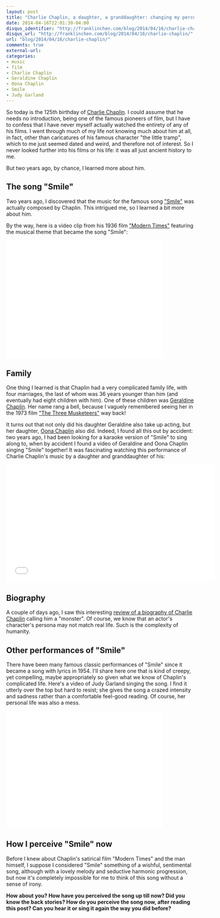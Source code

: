 ```yaml
---
layout: post
title: "Charlie Chaplin, a daughter, a granddaughter: changing my perception of \"Smile\""
date: 2014-04-16T22:01:39-04:00
disqus_identifier: "http://franklinchen.com/blog/2014/04/16/charlie-chaplin/"
disqus_url: "http://franklinchen.com/blog/2014/04/16/charlie-chaplin/"
url: "blog/2014/04/16/charlie-chaplin/"
comments: true
external-url: 
categories: 
- music
- film
- Charlie Chaplin
- Geraldine Chaplin
- Oona Chaplin
- Smile
- Judy Garland
---
```

So today is the 125th birthday of [Charlie Chaplin](http://en.wikipedia.org/wiki/Charlie_Chaplin). I could assume that he needs no introduction, being one of the famous pioneers of film, but I have to confess that I have never myself actually watched the entirety of any of his films. I went through much of my life not knowing much about him at all, in fact, other than caricatures of his famous character "the little tramp", which to me just seemed dated and weird, and therefore not of interest. So I never looked further into his films or his life: it was all just ancient history to me.

But two years ago, by chance, I learned more about him.

<!--more-->

## The song "Smile"

Two years ago, I discovered that the music for the famous song ["Smile"](http://en.wikipedia.org/wiki/Smile_%28Charlie_Chaplin_song%29) was actually composed by Chaplin. This intrigued me, so I learned a bit more about him.

By the way, here is a video clip from his 1936 film ["Modern Times"](http://en.wikipedia.org/wiki/Modern_Times_%28film%29) featuring the musical theme that became the song "Smile":

<iframe width="420" height="315" src="//www.youtube.com/embed/Ps6ck1ejoAw" frameborder="0" allowfullscreen></iframe>

## Family

One thing I learned is that Chaplin had a very complicated family life, with four marriages, the last of whom was 36 years younger than him (and eventually had eight children with him). One of these children was [Geraldine Chaplin](http://en.wikipedia.org/wiki/Geraldine_Chaplin). Her name rang a bell, because I vaguely remembered seeing her in the 1973 film ["The Three Musketeers"](http://en.wikipedia.org/wiki/The_Three_Musketeers_%281973_film%29) way back!

It turns out that not only did his daughter Geraldine also take up acting, but her daughter, [Oona Chaplin](http://en.wikipedia.org/wiki/Oona_Castilla_Chaplin) also did. Indeed, I found all this out by accident: two years ago, I had been looking for a karaoke version of "Smile" to sing along to, when by accident I found a video of Geraldine and Oona Chaplin singing "Smile" together! It was fascinating watching this performance of Charlie Chaplin's music by a daughter and granddaughter of his:

<iframe width="560" height="315" src="//www.youtube.com/embed/PSPP6EM_CcY" frameborder="0" allowfullscreen></iframe>

## Biography

A couple of days ago, I saw this interesting [review of a biography of Charlie Chaplin](http://www.spectator.co.uk/books/9179261/charlie-chaplin-by-peter-ackroyd-review/) calling him a "monster". Of course, we know that an actor's character's persona may not match real life. Such is the complexity of humanity.

## Other performances of "Smile"

There have been many famous classic performances of "Smile" since it became a song with lyrics in 1954. I'll share here one that is kind of creepy, yet compelling, maybe appropriately so given what we know of Chaplin's complicated life. Here's a video of Judy Garland singing the song. I find it utterly over the top but hard to resist; she gives the song a crazed intensity and sadness rather than a comfortable feel-good reading. Of course, her personal life was also a mess.

<iframe width="420" height="315" src="//www.youtube.com/embed/GAQfwpEDdOw" frameborder="0" allowfullscreen></iframe>

## How I perceive "Smile" now

Before I knew about Chaplin's satirical film "Modern Times" and the man himself, I suppose I considered "Smile" something of a wishful, sentimental song, although with a lovely melody and seductive harmonic progression, but now it's completely impossible for me to think of this song without a sense of irony.

**How about you? How have you perceived the song up till now? Did you know the back stories? How do you perceive the song now, after reading this post? Can you hear it or sing it again the way you did before?**
